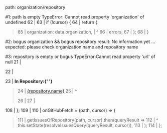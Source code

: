 path: organization/repository

#1: path is empty
TypeError: Cannot read property 'organization' of undefined
  62 | 
  63 |  if (!cursor) {
  64 |    return {
> 65 |      organization: data.organization,
     | ^  66 |      errors,
  67 |    };
  68 |  }

#2: bogus organization && bogus repository
result: No information yet ...
expected: please check organization name and repository name

#3: repository is empty or bogus
TypeError:Cannot read property 'url' of null
  21 |  <div id="reactionContainer" className="Repository">
  22 |    <p>
  23 |      <strong>In Repository:{' '}</strong>
> 24 |      <a href={repository.url}>{repository.name}</a>
  25 | ^  </p>
  26 | 
  27 |    <ul>

  108 |  };
  109 | 
  110 |  onGitHubFetch = (path, cursor) => {
> 111 |    getIssuesOfRepository(path, cursor).then(queryResult =>
  112 | ^    this.setState(resolveIssuesQuery(queryResult, cursor)),
  113 |    );
  114 |  };
